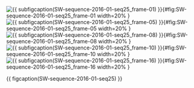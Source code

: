 <!-- MDFIGINCLUDE(SW-sequence-2016-01-seq25) -->
<div id="fig:SW-sequence-2016-01-seq25">

![{{ subfigcaption(SW-sequence-2016-01-seq25_frame-01) }}](img/SW-sequence-2016-01-seq25/frame-01.png){#fig:SW-sequence-2016-01-seq25_frame-01 width=20% }
![{{ subfigcaption(SW-sequence-2016-01-seq25_frame-05) }}](img/SW-sequence-2016-01-seq25/frame-05.png){#fig:SW-sequence-2016-01-seq25_frame-05 width=20% }
![{{ subfigcaption(SW-sequence-2016-01-seq25_frame-08) }}](img/SW-sequence-2016-01-seq25/frame-08.png){#fig:SW-sequence-2016-01-seq25_frame-08 width=20% }
![{{ subfigcaption(SW-sequence-2016-01-seq25_frame-10) }}](img/SW-sequence-2016-01-seq25/frame-10.png){#fig:SW-sequence-2016-01-seq25_frame-10 width=20% }
![{{ subfigcaption(SW-sequence-2016-01-seq25_frame-16) }}](img/SW-sequence-2016-01-seq25/frame-16.png){#fig:SW-sequence-2016-01-seq25_frame-16 width=20% }

{{ figcaption(SW-sequence-2016-01-seq25) }}
</div>
<!-- /MDFIGINCLUDE(SW-sequence-2016-01-seq25) -->
